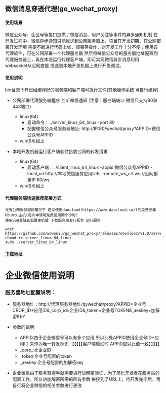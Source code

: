 ##  微信消息穿透代理(go_wechat_proxy)


#### 使用场景
微信公众号、企业号等接口提供了微信消息、用户关注等事件的异步通知机制
在开发过程中，微信异步通知只能推送到公网服务器上，项目在开发初期，在公网部署开发环境
需要不断进行代码上线、部署等操作，对开发工作十分不便；使用该代理软件，可在公网部署一个代理服务器
然后将微信公众号的服务器地址配置到代理服务器上，再在本地运行代理客户端，即可实现微信异步消息利用websocket从公网直接
推送到本地开发机器上进行开发调试。

#### 使用说明

bin目录下有已经编译好的服务端和客户端可执行文件(其他操作系统 可自行编译)

+ 公网部署代理服务端程序 监听微信通知 (注意：服务端端口 微信只支持80和443端口)
  + linux(64)
     + 启动命令： ./server_linux_64_linux -port 80
     + 配置微信公众号服务器地址: http://IP:80/wechat/proxy?APPID=微信公众号APPID
  +  win(64)如上
  
+ 本地开发机器运行客户端软件接收公网的转发请求
   + linux(64)
     + 启动客户端： ./client_linux_64_linux -appid 微信公众号APPID -local_url http://本地微信服务应用URL -remote_ws_url ws://公网部署IP:80/ws
   +  win(64)如上
   
   
#### 代理服务端快速推荐部署方式
    没有公网服务器的情况下 建议使用daocloud(https://www.daocloud.io/)的免费胶囊Ubuntu主机(每次申请可免费使用两个小时) 
    使用SSH登陆到胶囊主机后 下载服务端发行版本 运行服务 
    
    wget https://github.com/wowoniu/go_wechat_proxy/releases/download/v1.0/server_linux_64_linux 
    chmod +x server_linux_64_linux
    sudo ./server_linux_64_linux
    
    
#### <a href="https://github.com/wowoniu/go_wechat_proxy/releases" target="_blank">下载地址</a>
    
    
# 企业微信使用说明
### 服务器地址配置说明：
+ 服务器地址：http://代理服务器地址/qywechat/proxy?APPID=企业号CROP_ID+应用ID&_corp_id=企业ID&_token=企业号TOKEN&_aeskey=加解密KEY  
+ 参数的说明:
   + APPID:由于企业微信号可以有多个应用 所以此处APPID使用企业号ID+应用ID 来作为唯一转发标识
   【【【【【客户端启动时 APPID应以此值一致】】】】】
   + _corp_id:企业ID
   + _token:企业号配置的token
   + _aeskey:企业号配置的加解密key
   
+ 企业微信由于服务器握手就需要进行加解密验证，为了简化开发者在服务端的配置工作，所以讲加解密所需的所有参数
拼接到了URL上，待开发完毕后，再自行将企业微信的相关参数进行更改   